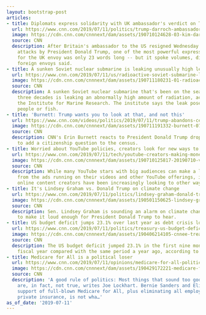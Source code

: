 ```yaml
---
layout: bootstrap-post
articles:
- title: Diplomats express solidarity with UK ambassador's verdict on Trump
  url: https://www.cnn.com/2019/07/11/politics/trump-darroch-ambassadors-washington/index.html
  image: https://cdn.cnn.com/cnnnext/dam/assets/190710124628-03-kim-darroch-file-super-tease.jpg
  source: CNN
  description: After Britain's ambassador to the US resigned Wednesday following personal
    attacks by President Donald Trump, one of the most powerful expressions of support
    for the UK envoy was only 23 words long -- but it spoke volumes, diplomats and
    foreign envoys said.
- title: A sunken Soviet nuclear submarine is leaking unusually high levels of radiation
  url: https://www.cnn.com/2019/07/11/us/radioactive-soviet-submarine-leak-trnd/index.html
  image: https://cdn.cnn.com/cnnnext/dam/assets/190711180231-01-radioactive-soviet-sub-super-tease.jpg
  source: CNN
  description: A sunken Soviet nuclear submarine that's been on the sea floor for
    three decades is leaking an abnormally high amount of radiation, according to
    the Institute for Marine Research. The institute says the leak poses no risk to
    people or fish.
- title: 'Burnett: Trump wants you to look at that, and not this'
  url: https://www.cnn.com/videos/politics/2019/07/11/trump-abandons-census-question-burnett-monologue-ebof-vpx.cnn
  image: https://cdn.cnn.com/cnnnext/dam/assets/190711191332-burnett-07112019-super-tease.jpg
  source: CNN
  description: CNN's Erin Burnett reacts to President Donald Trump dropping his plan
    to add a citizenship question to the census.
- title: Worried about YouTube policies, creators look for new ways to bring in money
  url: https://www.cnn.com/2019/07/11/tech/youtube-creators-making-money/index.html
  image: https://cdn.cnn.com/cnnnext/dam/assets/190710125817-20190710-video-play-gfx-super-tease.jpg
  source: CNN
  description: While many YouTube stars with big audiences can make a living just
    from the ads running on their videos and other YouTube offerings, in recent years
    online content creators have been increasingly looking to other ways to make money.
- title: It's Lindsey Graham vs. Donald Trump on climate change
  url: https://www.cnn.com/2019/07/11/politics/lindsey-graham-donald-trump-climate-change/index.html
  image: https://cdn.cnn.com/cnnnext/dam/assets/190501150625-lindsey-graham-barr-hearing-super-tease.jpg
  source: CNN
  description: Sen. Lindsey Graham is sounding an alarm on climate change -- and hoping
    to make it loud enough for President Donald Trump to hear.
- title: US budget deficit jumps 23.1% over last year as debt crisis looms
  url: https://www.cnn.com/2019/07/11/politics/treasury-us-budget-deficit-widens/index.html
  image: https://cdn.cnn.com/cnnnext/dam/assets/190406214105-cnnee-treasury-department-super-tease.jpg
  source: CNN
  description: The US budget deficit jumped 23.1% in the first nine months of the
    fiscal year compared with the same period a year ago, according to the US Treasury.
- title: Medicare for All is a political loser
  url: https://www.cnn.com/2019/07/11/opinions/medicare-for-all-political-loser-lockhart/index.html
  image: https://cdn.cnn.com/cnnnext/dam/assets/190429172221-medicare-for-all-rally-super-tease.jpg
  source: CNN
  description: 'A good rule of politics: Most things that sound too good to be true
    are, in fact, not true, writes Joe Lockhart. Bernie Sanders and Elizabeth Warren''s
    support of full-blown Medicare for All, plus eliminating all employer-provided
    private insurance, is not wha…'
as_of_date: '2019-07-11'
---
```


